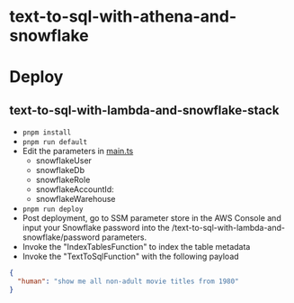 # text-to-sql-with-athena-and-snowflake

# Deploy

## text-to-sql-with-lambda-and-snowflake-stack

* `pnpm install`
* `pnpm run default`
* Edit the parameters in [main.ts](packages%2Finfrastructure%2Fsrc%2Fmain.ts)
  * snowflakeUser
  * snowflakeDb
  * snowflakeRole
  * snowflakeAccountId: 
  * snowflakeWarehouse
* `pnpm run deploy`
* Post deployment, go to SSM parameter store in the AWS Console and input your Snowflake password into the /text-to-sql-with-lambda-and-snowflake/password parameters.
* Invoke the "IndexTablesFunction" to index the table metadata
* Invoke the "TextToSqlFunction" with the following payload
```json
{
  "human": "show me all non-adult movie titles from 1980"
} 
```
